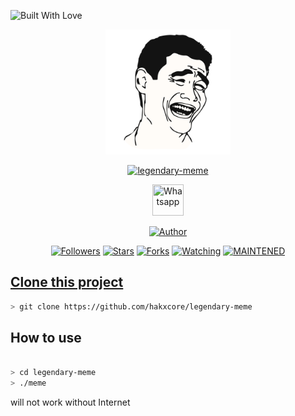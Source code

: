 <p align="left">
  <a><img title="Built With Love" src="https://forthebadge.com/images/badges/built-with-love.svg" ></a>
 </p>
<p align="center">
  <img src="https://raw.githubusercontent.com/hakxcore/legendary-meme/main/media/legendary-meme.png" width="200" height="200"/>
</p>
<p align="center">
<a href="#"><img title="legendary-meme" src="https://img.shields.io/badge/-%20LEGENDARY_MEME-green%3FcolorA%3D%2523ff0000%26colorB%3D%2523017e40"></a>
</p>
<p align="center">
  <a href="https://wa.me/+916006511429"><img title="Whatsapp" src="https://simpleicons.org/icons/whatsapp.svg" width="50" height="50"></a>
</p>
<p align="center">
<a href="https://github.com/hakxcore"><img title="Author" src="https://img.shields.io/badge/Author-mukesh%20kumar-red.svg?style=for-the-badge&logo=github"></a>
</p>
<p align="center">
<a href="https://github.com/hakxcore/followers"><img title="Followers" src="https://img.shields.io/github/followers/hakxcore?color=blue&style=flat-square"></a>
<a href="https://github.com/hakxcore/stargazers/"><img title="Stars" src="https://img.shields.io/github/stars/hakxcore/legendary-meme?color=red&style=flat-square"></a>
<a href="https://github.com/hakxcore/legendary-meme/network/members"><img title="Forks" src="https://img.shields.io/github/forks/hakxcore/legendary-meme?color=red&style=flat-square"></a>
<a href="https://github.com/hakxcore/legendary-meme/watchers"><img title="Watching" src="https://img.shields.io/github/watchers/hakxcore/legendary-meme?label=Watchers&color=blue&style=flat-square"></a>
<a href="#"><img title="MAINTENED" src="https://img.shields.io/badge/MAINTENED-YES-blue.svg"</a>
</p>
  
## Clone this project
  
  ```bash
  > git clone https://github.com/hakxcore/legendary-meme
  ```
## How to use
  
  ```bash

  > cd legendary-meme
  > ./meme

  ```
  <p>will not work without Internet</p>
